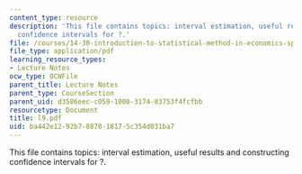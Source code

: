 ```yaml
---
content_type: resource
description: 'This file contains topics: interval estimation, useful results and constructing
  confidence intervals for ?.'
file: /courses/14-30-introduction-to-statistical-method-in-economics-spring-2006/ba442e1292b7887018175c354d031ba7_l9.pdf
file_type: application/pdf
learning_resource_types:
- Lecture Notes
ocw_type: OCWFile
parent_title: Lecture Notes
parent_type: CourseSection
parent_uid: d3586eec-c059-1000-3174-83753f4fcfbb
resourcetype: Document
title: l9.pdf
uid: ba442e12-92b7-8870-1817-5c354d031ba7
---
```

This file contains topics: interval estimation, useful results and constructing confidence intervals for ?.


